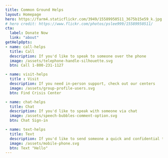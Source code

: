 ```yaml
---
title: Common Ground Helps
layout: Homepage
hero: https://farm4.staticflickr.com/3949/15589950511_3675b15e59_k.jpg
# hero credit: https://www.flickr.com/photos/pslee999/15589950511/
cta:
  label: Donate Now
  link: "about"
getHelpOpts:
- name: call-helps
  title: Call
  description: If you'd like to speak to someone over the phone
  image: /assets/telephone-handle-silhouette.svg
  btn: Call 1-800-231-1127

- name: visit-helps
  title : Visit
  description: If you need in-person support, check out our centers
  image: /assets/group-profile-users.svg
  btn: Find Crisis Center

- name: chat-helps
  title: Chat
  description: If you'd like to speak with someone via chat
  image: /assets/speech-bubbles-comment-option.svg
  btn: Chat Sign-in

- name: text-helps
  title: Text
  description: If you'd like to send someone a quick and confidential text
  image: /assets/mobile-phone.svg
  btn: Text "Hello"
---
```

